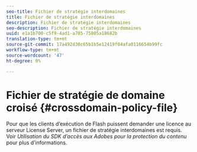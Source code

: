 ```yaml
---
seo-title: Fichier de stratégie interdomaines
title: Fichier de stratégie interdomaines
description: Fichier de stratégie interdomaines
seo-description: Fichier de stratégie interdomaines
uuid: e1a1b700-c5f9-4ad1-a705-75805a18682b
translation-type: tm+mt
source-git-commit: 17a492d30c65b1b5e12419f04afa0116654b99fc
workflow-type: tm+mt
source-wordcount: '47'
ht-degree: 0%

---
```



# Fichier de stratégie de domaine croisé {#crossdomain-policy-file}

Pour que les clients d’exécution de Flash puissent demander une licence au serveur License Server, un fichier de stratégie interdomaines est requis. Voir *Utilisation du SDK d’accès aux Adobes pour la protection du contenu* pour plus d’informations.
